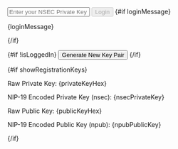 <script>
  import { generateSecretKey, getPublicKey, nip19 } from 'nostr-tools';

  let privateKeyHex = '';
  let publicKeyHex = '';
  let nsecPrivateKey = '';
  let npubPublicKey = '';
  let nsecPrivateKeyInput = '';
  let showRegistrationKeys = false;
  let isLoggedIn = false;
  let isError = false;
  let loginMessage = '';

  // Helper function to convert Uint8Array to hex string
  function uint8ArrayToHex(byteArray) {
    return Array.from(byteArray, byte => byte.toString(16).padStart(2, '0')).join('');
  }

  const generateKeys = () => {
    const sk = generateSecretKey();
    showRegistrationKeys = true; // Show the keypair box instead of using alert
    // Convert the private key to Hex format using the helper function
    privateKeyHex = uint8ArrayToHex(sk);

    // Encode the private key using NIP-19
    nsecPrivateKey = nip19.nsecEncode(sk);

    // Derive the raw public key from the private key
    const rawPublicKey = getPublicKey(sk);

    // Convert the raw public key to Hex format using the helper function
    publicKeyHex = uint8ArrayToHex(rawPublicKey);

    // Encode the public key using NIP-19
    npubPublicKey = nip19.npubEncode(rawPublicKey);
  };

  const login = async () => {
    if (!/^[a-zA-Z0-9]+$/.test(nsecPrivateKeyInput)) {
      loginMessage = 'Invalid key format. Please input your NIP19 encoded key.';
      isError = true;
      return;
    }
    try {
      const { data: hexPrivateKey } = nip19.decode(nsecPrivateKeyInput);
      //Process login with hexPrivateKey
      loginMessage = 'Login successful!';
      isError = false;
      isLoggedIn = true; // Update login status
    } catch (error) {
      loginMessage = 'Login failed. Please check your key.';
      isError = true;
    }
  };
</script>

<form on:submit|preventDefault={login}>
  <input type="text" bind:value={nsecPrivateKeyInput} placeholder="Enter your NSEC Private Key" />
  <button type="submit" disabled={isLoggedIn}>Login</button>
  {#if loginMessage}
    <p class:error={isError}>{loginMessage}</p>
  {/if}
</form>

{#if !isLoggedIn} <!-- Only display the button if the user is not logged in -->
  <button on:click={generateKeys}>Generate New Key Pair </button>
{/if}

{#if showRegistrationKeys}
  <div>
    <p>Raw Private Key: {privateKeyHex}</p>
    <p>NIP-19 Encoded Private Key (nsec): {nsecPrivateKey}</p>
    <p>Raw Public Key: {publicKeyHex}</p>
    <p>NIP-19 Encoded Public Key (npub): {npubPublicKey}</p>
  </div>
{/if}